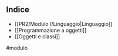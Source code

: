 ## Indice

* [[PR2/Modulo I/Linguaggio|Linguaggio]]
* [[Programmazione a oggetti]]
* [[Oggetti e classi]]

#modulo
